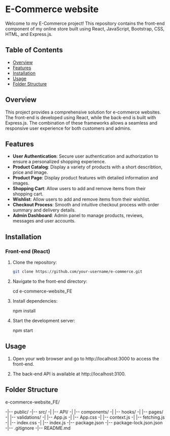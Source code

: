 # E-Commerce website

Welcome to my E-Commerce project! This repository contains the front-end component of my online store built using React, JavaScript, Bootstrap, CSS, HTML, and Express.js.

## Table of Contents

- [Overview](#overview)
- [Features](#features)
- [Installation](#installation)
- [Usage](#usage)
- [Folder Structure](#folder-structure)

## Overview

This project provides a comprehensive solution for e-commerce websites. The front-end is developed using React, while the back-end is built with Express.js. The combination of these frameworks allows a seamless and responsive user experience for both customers and admins.

## Features

- **User Authentication**: Secure user authentication and authorization to ensure a personalized shopping experience.
- **Product Catalog**: Display a variety of products with a short describtion, price and image.
- **Product Page**: Display product features with detailed information and images.
- **Shopping Cart**: Allow users to add and remove items from their shopping cart.
- **Wishlist**: Allow users to add and remove items from their wishlist.
- **Checkout Process**: Smooth and intuitive checkout process with order summary and delivery details.
- **Admin Dashboard**: Admin panel to manage products, reviews, messages and user accounts.

## Installation

### Front-end (React)

1. Clone the repository:

   ```bash
   git clone https://github.com/your-username/e-commerce.git

2. Navigate to the front-end directory:

   cd e-commerce-website_FE

3. Install dependencies:

   npm install

4. Start the development server:

   npm start

## Usage

1. Open your web browser and go to http://localhost:3000 to access the front-end.

2. The back-end API is available at http://localhost:3100.

## Folder Structure

e-commerce-website_FE/

-|-- public/
-|-- src/
-|   |-- API/
-|   |-- components/
-|   |-- hooks/
-|   |-- pages/
-|   |-- validations/
-|   |-- App.js
-|   |-- App.css
-|   |-- context.js
-|   |-- fetching.js
-|   |-- index.css
-|   |-- index.js
-|-- package.json
-|-- package-lock.json.json
-|-- .gitignore
-|-- README.md
